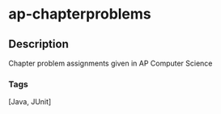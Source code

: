 # ap-chapterproblems

## Description
Chapter problem assignments given in AP Computer Science

### Tags
[Java, JUnit]

